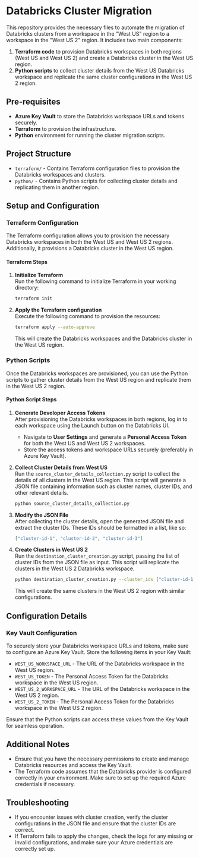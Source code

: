 # Databricks Cluster Migration

This repository provides the necessary files to automate the migration of Databricks clusters from a workspace in the "West US" region to a workspace in the "West US 2" region. It includes two main components: 

1. **Terraform code** to provision Databricks workspaces in both regions (West US and West US 2) and create a Databricks cluster in the West US region.
2. **Python scripts** to collect cluster details from the West US Databricks workspace and replicate the same cluster configurations in the West US 2 region.

## Pre-requisites

- **Azure Key Vault** to store the Databricks workspace URLs and tokens securely.
- **Terraform** to provision the infrastructure.
- **Python** environment for running the cluster migration scripts.

## Project Structure

- `terraform/` - Contains Terraform configuration files to provision the Databricks workspaces and clusters.
- `python/` - Contains Python scripts for collecting cluster details and replicating them in another region.

## Setup and Configuration

### Terraform Configuration

The Terraform configuration allows you to provision the necessary Databricks workspaces in both the West US and West US 2 regions. Additionally, it provisions a Databricks cluster in the West US region.

#### Terraform Steps

1. **Initialize Terraform**  
   Run the following command to initialize Terraform in your working directory:
   ```bash
   terraform init
   ```

2. **Apply the Terraform configuration**  
   Execute the following command to provision the resources:
   ```bash
   terraform apply --auto-approve
   ```

   This will create the Databricks workspaces and the Databricks cluster in the West US region.

### Python Scripts

Once the Databricks workspaces are provisioned, you can use the Python scripts to gather cluster details from the West US region and replicate them in the West US 2 region.

#### Python Script Steps

1. **Generate Developer Access Tokens**  
   After provisioning the Databricks workspaces in both regions, log in to each workspace using the Launch button on the Databricks UI. 
   - Navigate to **User Settings** and generate a **Personal Access Token** for both the West US and West US 2 workspaces.
   - Store the access tokens and workspace URLs securely (preferably in Azure Key Vault).

2. **Collect Cluster Details from West US**  
   Run the `source_cluster_details_collection.py` script to collect the details of all clusters in the West US region. This script will generate a JSON file containing information such as cluster names, cluster IDs, and other relevant details.

   ```bash
   python source_cluster_details_collection.py
   ```

3. **Modify the JSON File**  
   After collecting the cluster details, open the generated JSON file and extract the cluster IDs. These IDs should be formatted in a list, like so:

   ```json
   ["cluster-id-1", "cluster-id-2", "cluster-id-3"]
   ```

4. **Create Clusters in West US 2**  
   Run the `destination_cluster_creation.py` script, passing the list of cluster IDs from the JSON file as input. This script will replicate the clusters in the West US 2 Databricks workspace.

   ```bash
   python destination_cluster_creation.py --cluster_ids ["cluster-id-1", "cluster-id-2", "cluster-id-3"]
   ```

   This will create the same clusters in the West US 2 region with similar configurations.

## Configuration Details

### Key Vault Configuration

To securely store your Databricks workspace URLs and tokens, make sure to configure an Azure Key Vault. Store the following items in your Key Vault:

- `WEST_US_WORKSPACE_URL` - The URL of the Databricks workspace in the West US region.
- `WEST_US_TOKEN` - The Personal Access Token for the Databricks workspace in the West US region.
- `WEST_US_2_WORKSPACE_URL` - The URL of the Databricks workspace in the West US 2 region.
- `WEST_US_2_TOKEN` - The Personal Access Token for the Databricks workspace in the West US 2 region.

Ensure that the Python scripts can access these values from the Key Vault for seamless operation.

## Additional Notes

- Ensure that you have the necessary permissions to create and manage Databricks resources and access the Key Vault.
- The Terraform code assumes that the Databricks provider is configured correctly in your environment. Make sure to set up the required Azure credentials if necessary.

## Troubleshooting

- If you encounter issues with cluster creation, verify the cluster configurations in the JSON file and ensure that the cluster IDs are correct.
- If Terraform fails to apply the changes, check the logs for any missing or invalid configurations, and make sure your Azure credentials are correctly set up.
